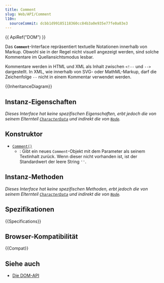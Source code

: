 ```yaml
---
title: Comment
slug: Web/API/Comment
l10n:
  sourceCommit: dcbb1d99185118360cc84b3a0e935e77fe0a03e3
---
```


{{ ApiRef("DOM") }}

Das **`Comment`**-Interface repräsentiert textuelle Notationen innerhalb von Markup. Obwohl sie in der Regel nicht visuell angezeigt werden, sind solche Kommentare im Quellansichtsmodus lesbar.

Kommentare werden in HTML und XML als Inhalt zwischen `<!--` und `-->` dargestellt. In XML, wie innerhalb von SVG- oder MathML-Markup, darf die Zeichenfolge `--` nicht in einem Kommentar verwendet werden.

{{InheritanceDiagram}}

## Instanz-Eigenschaften

_Dieses Interface hat keine spezifischen Eigenschaften, erbt jedoch die von seinem Elternteil [`CharacterData`](/de/docs/Web/API/CharacterData) und indirekt die von [`Node`](/de/docs/Web/API/Node)._

## Konstruktor

- [`Comment()`](/de/docs/Web/API/Comment/Comment)
  - : Gibt ein neues `Comment`-Objekt mit dem Parameter als seinem Textinhalt zurück. Wenn dieser nicht vorhanden ist, ist der Standardwert der leere String `''`.

## Instanz-Methoden

_Dieses Interface hat keine spezifischen Methoden, erbt jedoch die von seinem Elternteil [`CharacterData`](/de/docs/Web/API/CharacterData) und indirekt die von [`Node`](/de/docs/Web/API/Node)._

## Spezifikationen

{{Specifications}}

## Browser-Kompatibilität

{{Compat}}

## Siehe auch

- [Die DOM-API](/de/docs/Web/API/Document_Object_Model)
